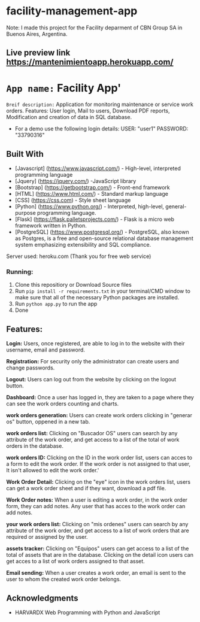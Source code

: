 # facility-management-app
Note: I made this project for the Facility deparment of CBN Group SA in Buenos Aires, Argentina.<br>

## Live preview link <a href = 'https://mantenimientoapp.herokuapp.com/' > https://mantenimientoapp.herokuapp.com/ </a>


# `App name:` Facility App'

``Breif description:`` Application for monitoring maintenance or service work orders. Features: User login, Mail to users, Download PDF reports, Modification and creation of data in SQL database.

* For a demo use the following login details:
USER: "user1"
PASSWORD: "33790316"

## Built With

* [Javascript] (https://www.javascript.com/) - High-level, interpreted programming language
* [Jquery] (https://jquery.com/) -JavaScript library
* [Bootstrap] (https://getbootstrap.com/) - Front-end framework
* [HTML] (https://www.html.com/) - Standard markup language
* [CSS] (https://css.com) - Style sheet language
* [Python] (https://www.python.org/) - Interpreted, high-level, general-purpose programming language.
* [Flask] (https://flask.palletsprojects.com/) - Flask is a micro web framework written in Python.
* [PostgreSQL] (https://www.postgresql.org/) - PostgreSQL, also known as Postgres, is a free and open-source relational database management system emphasizing extensibility and SQL compliance.


Server used:
heroku.com (Thank you for free web service)

### Running:

1. Clone this repositiory  or Download Source files
2. Run ```pip install -r requirements.txt``` in your terminal/CMD window to make sure that all of the necessary Python packages are installed.
3. Run ```python app.py``` to run the app
4. Done

## Features:

**Login:**  Users, once registered, are able to log in to the website with their username, email and password.

**Registration:** For security only the administrator can create users and change passwords.

**Logout:** Users can log out from the website by clicking on the logout button.

**Dashboard:**  Once a user has logged in, they are taken to a page where they can see the work orders counting and charts.

**work orders generation:**  Users can create work orders clicking in "generar os" button, oppened in a new tab.

**work orders list:**  Clicking on "Buscador OS" users can search by any attribute of the work order, and get access to a list of the total of work orders in the database.

**work orders ID:**  Clicking on the ID in the work order list, users can acces to a form to edit the work order. If the work order is not assigned to that user, It isn't allowed to edit the work order.'

**Work Order Detail:** Clicking on the "eye" icon in the work orders list, users can get a work order sheet and if they want, download a pdf file.

**Work Order notes:** When a user is editing a work order, in the work order form, they can add notes. Any user that has acces to the work order can add notes.

**your work orders list:**  Clicking on "mis ordenes" users can search by any attribute of the work order, and get access to a list of work orders that are required or assigned by the user.

**assets tracker:**  Clicking on "Equipos" users can  get access to a list of the total of assets that are in the database. Clicking on the detail icon users can get acces to a list of work orders assigned to that asset.

**Email sending:**  When a user creates a work order, an email is sent to the user to whom the created work order belongs.


## Acknowledgments

* HARVARDX Web Programming with Python and JavaScript